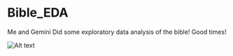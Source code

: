 # Bible_EDA
Me and Gemini Did some exploratory data analysis of the bible! Good times!

![Alt text](https://github.com/tylervanalstine1/Bible_EDA/download.png)
